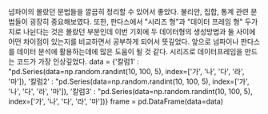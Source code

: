 넘파이의 몰랐던 문법들을 깔끔히 정리할 수 있어서 좋았다. 
불리안, 집합, 통계 관련 문법들이 굉장히 중요해보였다.
또한, 판다스에서 "시리즈 형"과 "데이터 프레임 형" 두가지로 나뉜다는 것은 몰랐던 부분인데 이번 기회에 두 데이터형의 생성방법과 둘 사이에 어떤 차이점이 있는지를 비교하면서 공부하게 되어서 뜻깊었다.
앞으로 넘파이나 판다스를 데이터 분석에 활용하는데에 많은 도움이 될 것 같다.
시리즈로 데이터프레임을 만드는 코드가 가장 인상깊었다.
data = {'칼럼1' : "pd.Series(data=np.random.randint(10, 100, 5), index=['가', '나', '다', '라', '마']),
'칼럼2' : "pd.Series(data=np.random.randint(10, 100, 5), index=['가', '나', '다', '라', '마']),
'칼럼3' : "pd.Series(data=np.random.randint(10, 100, 5), index=['가', '나', '다', '라', '마'])}
frame = pd.DataFrame(data=data)

